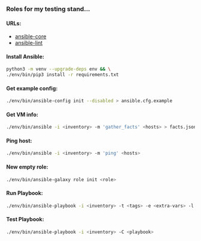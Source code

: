 ### Roles for my testing stand...

#### URLs:
- [ansible-core](https://github.com/ansible/ansible/releases)
- [ansible-lint](https://github.com/ansible/ansible-lint/releases)

#### Install Ansible:
```bash
python3 -m venv --upgrade-deps env && \
./env/bin/pip3 install -r requirements.txt
```

#### Get example config:
```bash
./env/bin/ansible-config init --disabled > ansible.cfg.example
```

#### Get VM info:
```bash
./env/bin/ansible -i <inventory> -m 'gather_facts' <hosts> > facts.json
```

#### Ping host:
```bash
./env/bin/ansible -i <inventory> -m 'ping' <hosts>
```

#### New empty role:
```bash
./env/bin/ansible-galaxy role init <role>
```

#### Run Playbook:
```bash
./env/bin/ansible-playbook -i <inventory> -t <tags> -e <extra-vars> -l <hosts-limit> <playbook>
```

#### Test Playbook:
```bash
./env/bin/ansible-playbook -i <inventory> -C <playbook>
```
